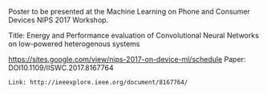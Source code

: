 Poster to be presented at the Machine Learning on Phone and Consumer Devices NIPS 2017 Workshop.

Title: Energy and Performance evaluation of Convolutional Neural Networks on low-powered heterogenous systems

https://sites.google.com/view/nips-2017-on-device-ml/schedule
Paper:
    DOI10.1109/IISWC.2017.8167764
    
    Link: http://ieeexplore.ieee.org/document/8167764/
